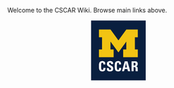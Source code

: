 
Welcome to the CSCAR Wiki. Browse main links above.

<img src='signature-vertical-informal.png' style='display:block; margin: 0 auto;' width=25%> <br>
